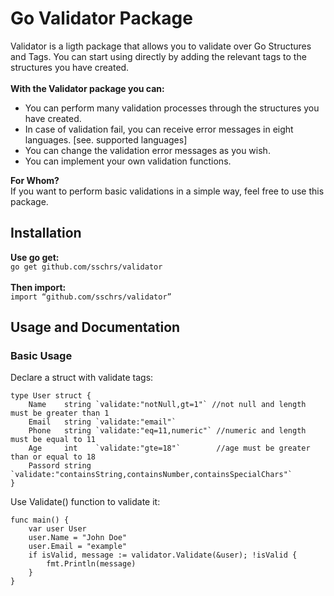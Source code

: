 # Go Validator Package
Validator is a ligth package that allows you to validate over Go Structures and Tags. You can start using directly by adding the relevant tags to the structures you have created.<br><br>
**With the Validator package you can:**<br>
- You can perform many validation processes through the structures you have created.
- In case of validation fail, you can receive error messages in eight languages. [see. supported languages]
- You can change the validation error messages as you wish.
- You can implement your own validation functions.

**For Whom?**<br>
If you want to perform basic validations in a simple way, feel free to use this package.

## Installation
**Use go get:**<br>
`go get github.com/sschrs/validator`<br><br>
**Then import:**<br>
`import “github.com/sschrs/validator”`

## Usage and Documentation
### Basic Usage
Declare a struct with validate tags:<br>
```
type User struct {
	Name    string `validate:"notNull,gt=1"` //not null and length must be greater than 1
	Email   string `validate:"email"`
	Phone   string `validate:"eq=11,numeric"` //numeric and length must be equal to 11
	Age     int    `validate:"gte=18"`        //age must be greater than or equal to 18
	Passord string `validate:"containsString,containsNumber,containsSpecialChars"`
}
```
Use Validate() function to validate it:
```
func main() {
	var user User
	user.Name = "John Doe"
	user.Email = "example"
	if isValid, message := validator.Validate(&user); !isValid {
		fmt.Println(message)
	}
}
```

